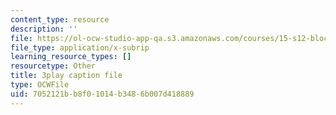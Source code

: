 ```yaml
---
content_type: resource
description: ''
file: https://ol-ocw-studio-app-qa.s3.amazonaws.com/courses/15-s12-blockchain-and-money-fall-2018/7052121bb8f01014b3486b007d418889_7EXcHqLg7BI.srt
file_type: application/x-subrip
learning_resource_types: []
resourcetype: Other
title: 3play caption file
type: OCWFile
uid: 7052121b-b8f0-1014-b348-6b007d418889
---
```

